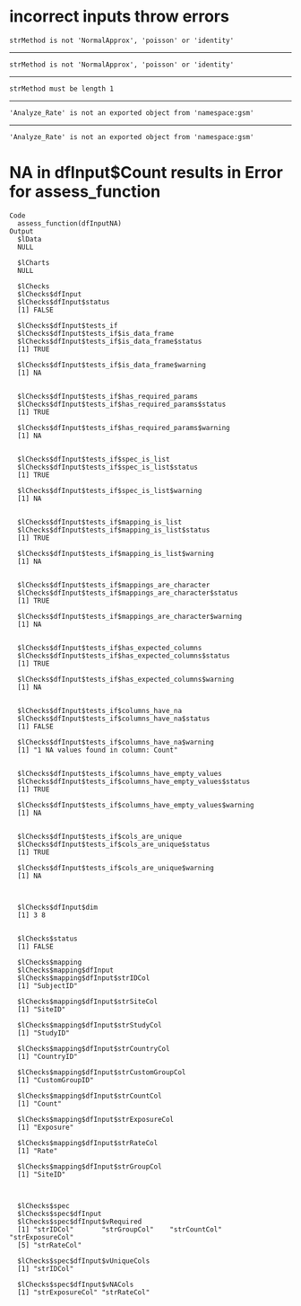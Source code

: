 # incorrect inputs throw errors

    strMethod is not 'NormalApprox', 'poisson' or 'identity'

---

    strMethod is not 'NormalApprox', 'poisson' or 'identity'

---

    strMethod must be length 1

---

    'Analyze_Rate' is not an exported object from 'namespace:gsm'

---

    'Analyze_Rate' is not an exported object from 'namespace:gsm'

# NA in dfInput$Count results in Error for assess_function

    Code
      assess_function(dfInputNA)
    Output
      $lData
      NULL
      
      $lCharts
      NULL
      
      $lChecks
      $lChecks$dfInput
      $lChecks$dfInput$status
      [1] FALSE
      
      $lChecks$dfInput$tests_if
      $lChecks$dfInput$tests_if$is_data_frame
      $lChecks$dfInput$tests_if$is_data_frame$status
      [1] TRUE
      
      $lChecks$dfInput$tests_if$is_data_frame$warning
      [1] NA
      
      
      $lChecks$dfInput$tests_if$has_required_params
      $lChecks$dfInput$tests_if$has_required_params$status
      [1] TRUE
      
      $lChecks$dfInput$tests_if$has_required_params$warning
      [1] NA
      
      
      $lChecks$dfInput$tests_if$spec_is_list
      $lChecks$dfInput$tests_if$spec_is_list$status
      [1] TRUE
      
      $lChecks$dfInput$tests_if$spec_is_list$warning
      [1] NA
      
      
      $lChecks$dfInput$tests_if$mapping_is_list
      $lChecks$dfInput$tests_if$mapping_is_list$status
      [1] TRUE
      
      $lChecks$dfInput$tests_if$mapping_is_list$warning
      [1] NA
      
      
      $lChecks$dfInput$tests_if$mappings_are_character
      $lChecks$dfInput$tests_if$mappings_are_character$status
      [1] TRUE
      
      $lChecks$dfInput$tests_if$mappings_are_character$warning
      [1] NA
      
      
      $lChecks$dfInput$tests_if$has_expected_columns
      $lChecks$dfInput$tests_if$has_expected_columns$status
      [1] TRUE
      
      $lChecks$dfInput$tests_if$has_expected_columns$warning
      [1] NA
      
      
      $lChecks$dfInput$tests_if$columns_have_na
      $lChecks$dfInput$tests_if$columns_have_na$status
      [1] FALSE
      
      $lChecks$dfInput$tests_if$columns_have_na$warning
      [1] "1 NA values found in column: Count"
      
      
      $lChecks$dfInput$tests_if$columns_have_empty_values
      $lChecks$dfInput$tests_if$columns_have_empty_values$status
      [1] TRUE
      
      $lChecks$dfInput$tests_if$columns_have_empty_values$warning
      [1] NA
      
      
      $lChecks$dfInput$tests_if$cols_are_unique
      $lChecks$dfInput$tests_if$cols_are_unique$status
      [1] TRUE
      
      $lChecks$dfInput$tests_if$cols_are_unique$warning
      [1] NA
      
      
      
      $lChecks$dfInput$dim
      [1] 3 8
      
      
      $lChecks$status
      [1] FALSE
      
      $lChecks$mapping
      $lChecks$mapping$dfInput
      $lChecks$mapping$dfInput$strIDCol
      [1] "SubjectID"
      
      $lChecks$mapping$dfInput$strSiteCol
      [1] "SiteID"
      
      $lChecks$mapping$dfInput$strStudyCol
      [1] "StudyID"
      
      $lChecks$mapping$dfInput$strCountryCol
      [1] "CountryID"
      
      $lChecks$mapping$dfInput$strCustomGroupCol
      [1] "CustomGroupID"
      
      $lChecks$mapping$dfInput$strCountCol
      [1] "Count"
      
      $lChecks$mapping$dfInput$strExposureCol
      [1] "Exposure"
      
      $lChecks$mapping$dfInput$strRateCol
      [1] "Rate"
      
      $lChecks$mapping$dfInput$strGroupCol
      [1] "SiteID"
      
      
      
      $lChecks$spec
      $lChecks$spec$dfInput
      $lChecks$spec$dfInput$vRequired
      [1] "strIDCol"       "strGroupCol"    "strCountCol"    "strExposureCol"
      [5] "strRateCol"    
      
      $lChecks$spec$dfInput$vUniqueCols
      [1] "strIDCol"
      
      $lChecks$spec$dfInput$vNACols
      [1] "strExposureCol" "strRateCol"    
      
      
      
      

